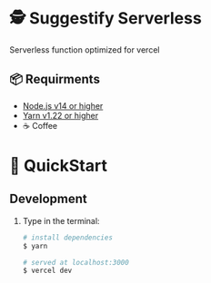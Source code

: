 # 🕵 Suggestify Serverless

Serverless function optimized for vercel

## 📦 Requirments

-   [Node.js v14 or higher](https://nodejs.org/en/)
-   [Yarn v1.22 or higher](https://yarnpkg.com/lang/en/)
-   ☕ Coffee

# 🐎 QuickStart

## Development

1. Type in the terminal:

    ```bash
    # install dependencies
    $ yarn

    # served at localhost:3000
    $ vercel dev
    ```
